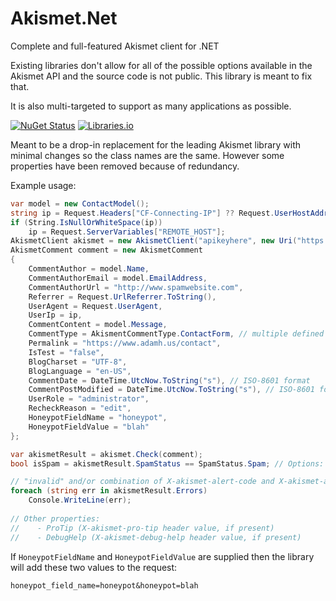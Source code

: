# Akismet.Net
Complete and full-featured Akismet client for .NET

Existing libraries don't allow for all of the possible options available in the Akismet API and the source code is not public. This library is meant to fix that.

It is also multi-targeted to support as many applications as possible.

[![NuGet Status](https://buildstats.info/nuget/AkismetApi.Net)](https://www.nuget.org/packages/AkismetApi.Net/)
[![Libraries.io](https://img.shields.io/librariesio/github/ahwm/Akismet.Net.svg)](https://libraries.io/github/ahwm/Akismet.Net)

Meant to be a drop-in replacement for the leading Akismet library with minimal changes so the class names are the same. However some properties have been removed because of redundancy.

Example usage:

```csharp
var model = new ContactModel();
string ip = Request.Headers["CF-Connecting-IP"] ?? Request.UserHostAddress;
if (String.IsNullOrWhiteSpace(ip))
    ip = Request.ServerVariables["REMOTE_HOST"];
AkismetClient akismet = new AkismetClient("apikeyhere", new Uri("https://www.adamh.us"), "Application Name");
AkismetComment comment = new AkismetComment
{
    CommentAuthor = model.Name,
    CommentAuthorEmail = model.EmailAddress,
    CommentAuthorUrl = "http://www.spamwebsite.com",
    Referrer = Request.UrlReferrer.ToString(),
    UserAgent = Request.UserAgent,
    UserIp = ip,
    CommentContent = model.Message,
    CommentType = AkismentCommentType.ContactForm, // multiple defined values, or use new AkismetCommentType("new-comment-type") for a custom option
    Permalink = "https://www.adamh.us/contact",
    IsTest = "false",
    BlogCharset = "UTF-8",
    BlogLanguage = "en-US",
    CommentDate = DateTime.UtcNow.ToString("s"), // ISO-8601 format
    CommentPostModified = DateTime.UtcNow.ToString("s"), // ISO-8601 format
    UserRole = "administrator",
    RecheckReason = "edit",
    HoneypotFieldName = "honeypot",
    HoneypotFieldValue = "blah"
};

var akismetResult = akismet.Check(comment);
bool isSpam = akismetResult.SpamStatus == SpamStatus.Spam; // Options: Ham, Spam, Unspecified (in the case of an error)

// "invalid" and/or combination of X-akismet-alert-code and X-akismet-alert-msg header values
foreach (string err in akismetResult.Errors)
    Console.WriteLine(err);
    
// Other properties:
//    - ProTip (X-akismet-pro-tip header value, if present)
//    - DebugHelp (X-akismet-debug-help header value, if present)
```

If `HoneypotFieldName` and `HoneypotFieldValue` are supplied then the library will add these two values to the request:

`honeypot_field_name=honeypot&honeypot=blah`
